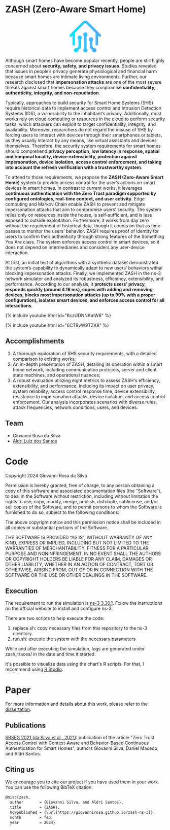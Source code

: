# ZASH (Zero-Aware Smart Home)

<p align="center">
  <img width="100" height="100" src="./assets/zash.png">
</p>

Although smart homes have become popular recently, people are still highly concerned about **security, safety, and privacy issues**. Studies revealed that issues in people’s privacy generate physiological and financial harm because smart homes are intimate living environments. Further, our research disclosed that **impersonation attacks** are one of the most severe threats against smart homes because they compromise **confidentiality, authenticity, integrity, and non-repudiation**. 

Typically, approaches to build security for Smart Home Systems (SHS) require historical data to implement access control and Intrusion Detection Systems (IDS), a vulnerability to the inhabitant’s privacy. Additionally, most works rely on cloud computing or resources in the cloud to perform security tasks, which attackers can exploit to target confidentiality, integrity, and availability. Moreover, researchers do not regard the misuse of SHS by forcing users to interact with devices through their smartphones or tablets, as they usually interact by any means, like virtual assistants and devices themselves. Therefore, the security system requirements for smart homes should comprehend **privacy perception, low latency in response, spatial and temporal locality, device extensibility, protection against impersonation, device isolation, access control enforcement, and taking into account the refresh verification with a trustworthy system**. 

To attend to those requirements, we propose the **ZASH (Zero-Aware Smart Home)** system to provide access control for the user’s actions on smart devices in smart homes. In contrast to current works, it leverages **continuous authentication with the Zero Trust paradigm supported by configured ontologies, real-time context, and user activity**. Edge computing and Markov Chain enable ZASH to prevent and mitigate impersonation attacks that aim to compromise users’ security. The system relies only on resources inside the house, is self-sufficient, and is less exposed to outside exploitation. Furthermore, it works from day zero without the requirement of historical data, though it counts on that as time passes to monitor the users’ behavior. ZASH requires proof of identity for users to confirm their authenticity through strong features of the Something You Are class. The system enforces access control in smart devices, so it does not depend on intermediaries and considers any user-device interaction. 

At first, an initial test of algorithms with a synthetic dataset demonstrated the system’s capability to dynamically adapt to new users’ behaviors withal blocking impersonation attacks. Finally, we implemented ZASH in the ns-3 network simulator and analyzed its robustness, efficiency, extensibility, and performance. According to our analysis, it **protects users’ privacy, responds quickly (around 4.16 ms), copes with adding and removing devices, blocks most impersonation attacks (up to 99% with a proper configuration), isolates smart devices, and enforces access control for all interactions**.

{% include youtube.html id="KczUDNNKmW8" %}

{% include youtube.html id="6CT9vW9TZK8" %}

## Accomplishments

1. A thorough exploration of SHS security requirements, with a detailed comparison to existing works; 
2. An in-depth presentation of ZASH, detailing its operation within a smart home network, including communication protocols, server and client state machines, and operational nuances;
3. A robust evaluation utilizing eight metrics to assess ZASH's efficiency, extensibility, and performance, including its impact on user privacy, system reliability, access control response time, device extensibility, resistance to impersonation attacks, device isolation, and access control enforcement. Our analysis incorporates scenarios with diverse rules, attack frequencies, network conditions, users, and devices.


## Team

- Giovanni Rosa da Silva
-  [Aldri Luiz dos Santos](https://homepages.dcc.ufmg.br/~aldri/)

# Code

Copyright 2024 Giovanni Rosa da Silva

Permission is hereby granted, free of charge, to any person obtaining a copy of this software and associated documentation files (the “Software”), to deal in the Software without restriction, including without limitation the rights to use, copy, modify, merge, publish, distribute, sublicense, and/or sell copies of the Software, and to permit persons to whom the Software is furnished to do so, subject to the following conditions:

The above copyright notice and this permission notice shall be included in all copies or substantial portions of the Software.

THE SOFTWARE IS PROVIDED “AS IS”, WITHOUT WARRANTY OF ANY KIND, EXPRESS OR IMPLIED, INCLUDING BUT NOT LIMITED TO THE WARRANTIES OF MERCHANTABILITY, FITNESS FOR A PARTICULAR PURPOSE AND NONINFRINGEMENT. IN NO EVENT SHALL THE AUTHORS OR COPYRIGHT HOLDERS BE LIABLE FOR ANY CLAIM, DAMAGES OR OTHER LIABILITY, WHETHER IN AN ACTION OF CONTRACT, TORT OR OTHERWISE, ARISING FROM, OUT OF OR IN CONNECTION WITH THE SOFTWARE OR THE USE OR OTHER DEALINGS IN THE SOFTWARE.

## Execution

The requirement to run the simulation is [ns-3 3.36.1](https://www.nsnam.org/releases/ns-3-36/). Follow the instructions on the official website to install and configure ns-3.

There are two scripts to help execute the code:
1. replace.sh: copy necessary files from this repository to the ns-3 directory.
2. run.sh: execute the system with the necessary parameters

While and after executing the simulation, logs are generated under zash_traces/ in the date and time it started.

It's possible to visualize data using the chart's R scripts. For that, I recommend using [R Studio](https://posit.co/download/rstudio-desktop/).

# Paper

For more information and details about this work, please refer to the [dissertation](./assets/dissertation.pdf).

## Publications

[SBSEG 2021 (da Silva et al., 2021)](https://sol.sbc.org.br/index.php/sbseg/article/view/17305): publication of the article "Zero Trust Access Control with Context-Aware and Behavior-Based Continuous Authentication for Smart Homes", authors Giovanni Silva, Daniel Macedo, and Aldri Santos.

## Citing us

We encourage you to cite our project if you have used them in your work. You can use the following BibTeX citation:

```
@misc{zash,
  author       = {Giovanni Silva, and Aldri Santos},
  title        = {ZASH},
  howpublished = {\url{https://giovannirosa.github.io/zash-ns-3}},
  month        = feb,
  year         = 2024}
```
